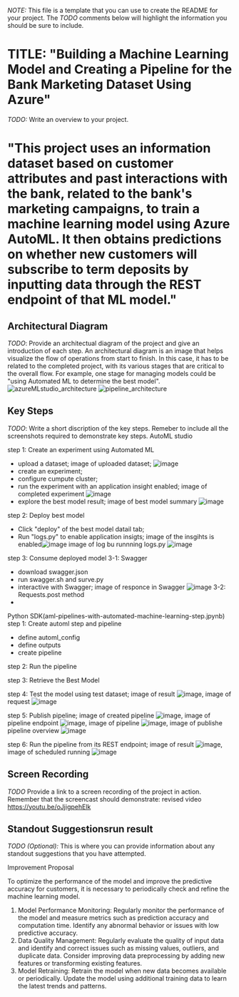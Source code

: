 *NOTE:* This file is a template that you can use to create the README for your project. The *TODO* comments below will highlight the information you should be sure to include.


# TITLE: "Building a Machine Learning Model and Creating a Pipeline for the Bank Marketing Dataset Using Azure"

*TODO:* Write an overview to your project.
# "This project uses an information dataset based on customer attributes and past interactions with the bank, related to the bank's marketing campaigns, to train a machine learning model using Azure AutoML. It then obtains predictions on whether new customers will subscribe to term deposits by inputting data through the REST endpoint of that ML model."

## Architectural Diagram
*TODO*: Provide an architectual diagram of the project and give an introduction of each step. An architectural diagram is an image that helps visualize the flow of operations from start to finish. In this case, it has to be related to the completed project, with its various stages that are critical to the overall flow. For example, one stage for managing models could be "using Automated ML to determine the best model". 
![azureMLstudio_architecture](https://user-images.githubusercontent.com/105419001/236659616-b4e0904b-99ef-4b22-b344-982f6d633798.png)
![pipeline_architecture](https://user-images.githubusercontent.com/105419001/236659624-b46f1255-4283-4e68-b8df-5b8b75b818f6.png)



## Key Steps
*TODO*: Write a short discription of the key steps. Remeber to include all the screenshots required to demonstrate key steps. 
AutoML studio

step 1: Create an experiment using Automated ML
- upload a dataset; image of uploaded dataset;
    ![image](https://user-images.githubusercontent.com/105419001/236661737-4ba96dea-d15d-4a0d-8b51-5f3fc7b565fb.png)
- create an experiment;
- configure cumpute cluster;
- run the experiment with an application insight enabled; 
    image of completed experiment ![image](https://user-images.githubusercontent.com/105419001/236661830-0c904b7b-410e-4207-8048-fa51cf11270f.png)
- explore the best model result;
    image of best model summary ![image](https://user-images.githubusercontent.com/105419001/236661940-b9b14f5e-206f-4d25-853f-2d271096e6fc.png)

step 2: Deploy best model
- Click "deploy" of the best model datail tab;
- Run "logs.py" to enable application insigts; 
  image of the insgihts is enabled![image](https://user-images.githubusercontent.com/105419001/236660532-6514318f-483b-423a-94b1-43fc5ca587c1.png) 
  image of log bu runnning logs.py ![image](https://user-images.githubusercontent.com/105419001/236662013-dd761c53-9671-4201-b5ba-9b7efd82ba95.png)

step 3: Consume deployed model
3-1: Swagger
- download swagger.json
- run swagger.sh and surve.py
- interactive with Swagger;
   image of responce in Swagger ![image](https://user-images.githubusercontent.com/105419001/236768792-64a1f158-1aa1-4af3-b53f-4fcc33759f12.png)
3-2: Requests.post method
-
Python SDK(aml-pipelines-with-automated-machine-learning-step.jpynb)
step 1: Create automl step and pipeline
- define automl_config
- define outputs
- create pipeline

step 2: Run the pipeline

step 3: Retrieve the Best Model

step 4: Test the model using test dataset; 
  image of result ![image](https://user-images.githubusercontent.com/105419001/236662196-bb6a67e7-9212-473d-a6ce-d7a390385c38.png), 
  image of request ![image](https://user-images.githubusercontent.com/105419001/236662247-af3aab0d-8085-4140-8800-df824ddb6482.png)

step 5: Publish pipeline; 
  image of created pipeline ![image](https://user-images.githubusercontent.com/105419001/236662290-ea2f9c8f-79d4-41e9-867f-d8e2337d13dc.png),
  image of pipeline endpoint ![image](https://user-images.githubusercontent.com/105419001/236662356-5f083023-6012-4ee8-a566-7c71137ddb85.png), 
  image of pipeline ![image](https://user-images.githubusercontent.com/105419001/236662412-6d215112-cd14-4df8-9db3-2910b799cee4.png), 
  image of publishe pipeline overview ![image](https://user-images.githubusercontent.com/105419001/236662463-9dc61376-395d-4c5e-9e37-1d00d06cc824.png)

step 6: Run the pipeline from its REST endpoint; 
  image of result ![image](https://user-images.githubusercontent.com/105419001/236662548-4ddb2e44-1981-49ac-8ba9-0be89162c954.png), 
  image of scheduled running ![image](https://user-images.githubusercontent.com/105419001/236662598-4102ca56-e110-42ad-8797-efa866d0bb6d.png)

## Screen Recording
*TODO* Provide a link to a screen recording of the project in action. Remember that the screencast should demonstrate:
revised video https://youtu.be/oJjigpehElk

## Standout Suggestionsrun result
*TODO (Optional):* This is where you can provide information about any standout suggestions that you have attempted.

Improvement Proposal

  To optimize the performance of the model and improve the predictive accuracy for customers, it is necessary to periodically check and refine the machine learning model.
1. Model Performance Monitoring: Regularly monitor the performance of the model and measure metrics such as prediction accuracy and computation time. Identify any abnormal behavior or issues with low predictive accuracy.
2. Data Quality Management: Regularly evaluate the quality of input data and identify and correct issues such as missing values, outliers, and duplicate data. Consider improving data preprocessing by adding new features or transforming existing features.
3. Model Retraining: Retrain the model when new data becomes available or periodically. Update the model using additional training data to learn the latest trends and patterns.
